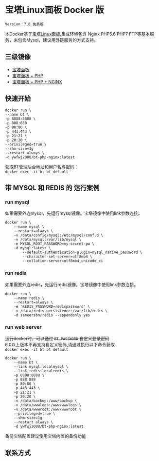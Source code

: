 # 宝塔Linux面板 Docker 版

`Version：7.6 免费版`

本Docker基于[宝塔Linux面板](https://www.bt.cn),集成环境包含 Nginx PHP5.6 PHP7 FTP等基本服务，未包含Mysql，建议用外链服务的方式支持。

## 三级镜像
 - [宝塔面板](https://hub.docker.com/r/ywfwj2008/bt-panel)
 - [宝塔面板 + PHP](https://hub.docker.com/r/ywfwj2008/bt-php/)
 - [宝塔面板 + PHP + NGINX](https://hub.docker.com/r/ywfwj2008/bt-php-nginx/)

## 快速开始
```
docker run \
--name bt \
-p 8888:8888 \
-p 888:888
-p 80:80 \
-p 443:443 \
-p 21:21 \
-p 20:20 \
--privileged=true \
--shm-size=1g
--restart always \
-d ywfwj2008/bt-php-nginx:latest
```

获取BT管理后台地址和用户名与密码：  
`docker exec -it bt bt default`


## 带 MYSQL 和 REDIS 的 运行案例
### run mysql
如果需要外连mysql，先运行mysql镜像。宝塔镜像中使用link参数连接。
```
docker run \
    --name mysql \
    --restart=always \
    -v /data/config/mysql:/etc/mysql/conf.d \
    -v /data/mysql:/var/lib/mysql \
    -e MYSQL_ROOT_PASSWORD=my-secret-pw \
    -d mysql:latest \
        --default-authentication-plugin=mysql_native_password \
        --character-set-server=utf8mb4 \
        --collation-server=utf8mb4_unicode_ci
```

### run redis
如果需要外连redis，先运行redis镜像。宝塔镜像中使用link参数连接。
```
docker run \
    --name redis \
    --restart=always \
    -e 'REDIS_PASSWORD=redispassword' \
    -v /data/redis-persistence:/var/lib/redis \
    -d sameersbn/redis --appendonly yes
```

### run web server
~~运行docker时，可以通过 `BT_PASSWORD` 自定义登录密码~~  
6.0以上版本不再支持自定义密码,请通过执行以下命令获取  
`docker exec -it bt bt default`

```
docker run \
    --name bt \
    --link mysql:localmysql \
    --link redis:localredis \
    -p 8888:8888 \
    -p 888:888
    -p 80:80 \
    -p 443:443 \
    -p 21:21 \
    -p 20:20 \
    -v /data/backup:/www/backup \
    -v /data/wwwlogs:/www/wwwlogs \
    -v /data/wwwroot:/www/wwwroot \
    --privileged=true \
    --shm-size=1g
    --restart always \
    -d ywfwj2008/bt-php-nginx:latest
```

备份宝塔配置建议使用宝塔内置的备份功能

## 联系方式


